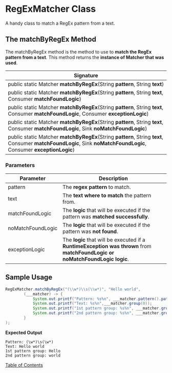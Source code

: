 # RegExMatcher Class

A handy class to match a RegEx pattern from a text.

## The matchByRegEx Method

The matchByRegEx method is the method to use to **match the RegEx pattern from a text**. This method returns the **instance of Matcher that was used**.

| Signature                                                    |
| ------------------------------------------------------------ |
| public static Matcher **matchByRegEx**(String **pattern**, String **text**) |
| public static Matcher **matchByRegEx**(String **pattern**, String **text**, Consumer<Matcher> **matchFoundLogic**) |
| public static Matcher **matchByRegEx**(String **pattern**, String **text**, Consumer<Matcher> **matchFoundLogic**,                                 Consumer<RuntimeException> **exceptionLogic**) |
| public static Matcher **matchByRegEx**(String **pattern**, String **text**, Consumer<Matcher> **matchFoundLogic**,                                   Sink **noMatchFoundLogic**) |
| public static Matcher **matchByRegEx**(String **pattern**, String **text**, Consumer<Matcher> **matchFoundLogic**,                                   Sink **noMatchFoundLogic**, Consumer<RuntimeException> **exceptionLogic**) |

### Parameters

| Parameter         | Description                                                  |
| ----------------- | ------------------------------------------------------------ |
| pattern           | The **regex pattern** to match.                              |
| text              | The **text where to match** the pattern from.                |
| matchFoundLogic   | The **logic** that will be executed if the pattern was **matched successfully**. |
| noMatchFoundLogic | The **logic** that will be executed if the pattern was **not found**. |
| exceptionLogic    | The **logic** that will be executed if a **RuntimeException was thrown** from **matchFoundLogic or noMatchFoundLogic logic**. |

## Sample Usage

```java
RegExMatcher.matchByRegEx("(\\w*)\\s(\\w*)", "Hello world",
        (___matcher) -> {
            System.out.printf("Pattern: %s%n", ___matcher.pattern().pattern());
            System.out.printf("Text: %s%n",___matcher.group(0));
            System.out.printf("1st pattern group: %s%n", ___matcher.group(1));
            System.out.printf("2nd pattern group: %s%n", ___matcher.group(2));
        }
);
```

**Expected Output**

```
Pattern: (\w*)\s(\w*)
Text: Hello world
1st pattern group: Hello
2nd pattern group: world
```

[Table of Contents](USER_GUIDE_TOC.md)
